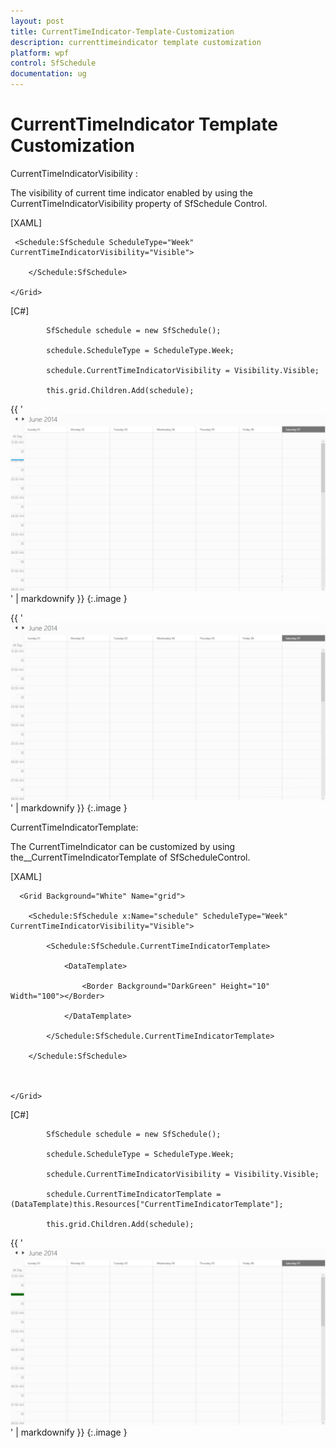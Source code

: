 ```yaml
---
layout: post
title: CurrentTimeIndicator-Template-Customization
description: currenttimeindicator template customization
platform: wpf
control: SfSchedule
documentation: ug
---
```


# CurrentTimeIndicator Template Customization

CurrentTimeIndicatorVisibility :

The visibility of current time indicator enabled by using the CurrentTimeIndicatorVisibility property of SfSchedule Control.

[XAML]



  <Grid Background="White" Name="grid">

     <Schedule:SfSchedule ScheduleType="Week"   CurrentTimeIndicatorVisibility="Visible">     

        </Schedule:SfSchedule>

    </Grid>





[C#]



            SfSchedule schedule = new SfSchedule();

            schedule.ScheduleType = ScheduleType.Week;

            schedule.CurrentTimeIndicatorVisibility = Visibility.Visible;

            this.grid.Children.Add(schedule);





{{ '![](CurrentTimeIndicator-Template-Customization_images/CurrentTimeIndicator-Template-Customization_img1.png)' | markdownify }}
{:.image }




{{ '![](CurrentTimeIndicator-Template-Customization_images/CurrentTimeIndicator-Template-Customization_img2.png)' | markdownify }}
{:.image }


CurrentTimeIndicatorTemplate:

The CurrentTimeIndicator can be customized by using the__CurrentTimeIndicatorTemplate of SfScheduleControl.

[XAML]



      <Grid Background="White" Name="grid">

        <Schedule:SfSchedule x:Name="schedule" ScheduleType="Week" CurrentTimeIndicatorVisibility="Visible">

            <Schedule:SfSchedule.CurrentTimeIndicatorTemplate>

                <DataTemplate>

                    <Border Background="DarkGreen" Height="10" Width="100"></Border>

                </DataTemplate>

            </Schedule:SfSchedule.CurrentTimeIndicatorTemplate>

        </Schedule:SfSchedule>        



    </Grid>





[C#]



            SfSchedule schedule = new SfSchedule();

            schedule.ScheduleType = ScheduleType.Week;

            schedule.CurrentTimeIndicatorVisibility = Visibility.Visible;

            schedule.CurrentTimeIndicatorTemplate = (DataTemplate)this.Resources["CurrentTimeIndicatorTemplate"];

            this.grid.Children.Add(schedule);





{{ '![](CurrentTimeIndicator-Template-Customization_images/CurrentTimeIndicator-Template-Customization_img3.png)' | markdownify }}
{:.image }




